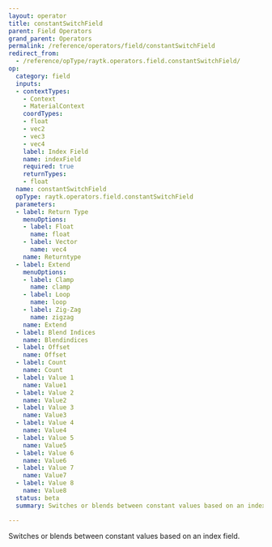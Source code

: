 ```yaml
---
layout: operator
title: constantSwitchField
parent: Field Operators
grand_parent: Operators
permalink: /reference/operators/field/constantSwitchField
redirect_from:
  - /reference/opType/raytk.operators.field.constantSwitchField/
op:
  category: field
  inputs:
  - contextTypes:
    - Context
    - MaterialContext
    coordTypes:
    - float
    - vec2
    - vec3
    - vec4
    label: Index Field
    name: indexField
    required: true
    returnTypes:
    - float
  name: constantSwitchField
  opType: raytk.operators.field.constantSwitchField
  parameters:
  - label: Return Type
    menuOptions:
    - label: Float
      name: float
    - label: Vector
      name: vec4
    name: Returntype
  - label: Extend
    menuOptions:
    - label: Clamp
      name: clamp
    - label: Loop
      name: loop
    - label: Zig-Zag
      name: zigzag
    name: Extend
  - label: Blend Indices
    name: Blendindices
  - label: Offset
    name: Offset
  - label: Count
    name: Count
  - label: Value 1
    name: Value1
  - label: Value 2
    name: Value2
  - label: Value 3
    name: Value3
  - label: Value 4
    name: Value4
  - label: Value 5
    name: Value5
  - label: Value 6
    name: Value6
  - label: Value 7
    name: Value7
  - label: Value 8
    name: Value8
  status: beta
  summary: Switches or blends between constant values based on an index field.

---
```



Switches or blends between constant values based on an index field.
